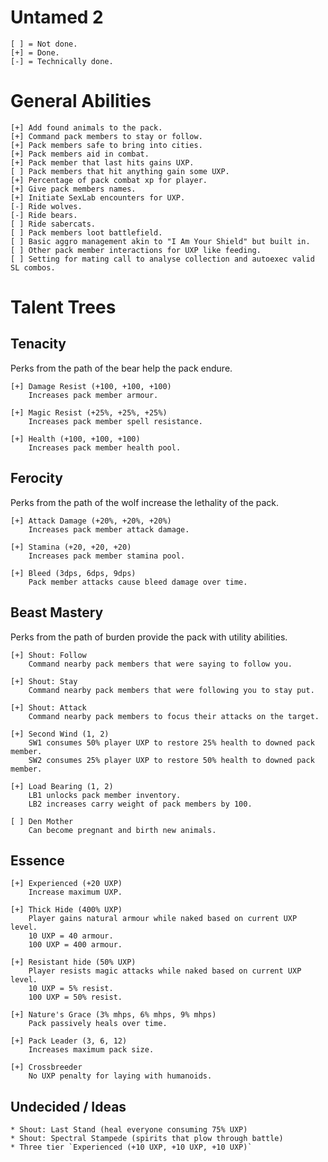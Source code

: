 # Untamed 2

	[ ] = Not done.
	[+] = Done.
	[-] = Technically done.

# General Abilities

	[+] Add found animals to the pack.
	[+] Command pack members to stay or follow.
	[+] Pack members safe to bring into cities.
	[+] Pack members aid in combat.
	[+] Pack member that last hits gains UXP.
	[ ] Pack members that hit anything gain some UXP.
	[+] Percentage of pack combat xp for player.
	[+] Give pack members names.
	[+] Initiate SexLab encounters for UXP.
	[-] Ride wolves.
	[-] Ride bears.
	[ ] Ride sabercats.
	[ ] Pack members loot battlefield.
	[ ] Basic aggro management akin to "I Am Your Shield" but built in.
	[ ] Other pack member interactions for UXP like feeding.
	[ ] Setting for mating call to analyse collection and autoexec valid SL combos.

# Talent Trees

## Tenacity

Perks from the path of the bear help the pack endure.

	[+] Damage Resist (+100, +100, +100)
	    Increases pack member armour.

	[+] Magic Resist (+25%, +25%, +25%)
	    Increases pack member spell resistance.

	[+] Health (+100, +100, +100)
	    Increases pack member health pool.

## Ferocity

Perks from the path of the wolf increase the lethality of the pack.

	[+] Attack Damage (+20%, +20%, +20%)
	    Increases pack member attack damage.

	[+] Stamina (+20, +20, +20)
	    Increases pack member stamina pool.

	[+] Bleed (3dps, 6dps, 9dps)
	    Pack member attacks cause bleed damage over time.

## Beast Mastery

Perks from the path of burden provide the pack with utility abilities.

	[+] Shout: Follow
	    Command nearby pack members that were saying to follow you.

	[+] Shout: Stay
	    Command nearby pack members that were following you to stay put.

	[+] Shout: Attack
	    Command nearby pack members to focus their attacks on the target.

	[+] Second Wind (1, 2)
	    SW1 consumes 50% player UXP to restore 25% health to downed pack member.
	    SW2 consumes 25% player UXP to restore 50% health to downed pack member.

	[+] Load Bearing (1, 2)
	    LB1 unlocks pack member inventory.
	    LB2 increases carry weight of pack members by 100.

	[ ] Den Mother
	    Can become pregnant and birth new animals.

## Essence

	[+] Experienced (+20 UXP)
	    Increase maximum UXP.

	[+] Thick Hide (400% UXP)
	    Player gains natural armour while naked based on current UXP level.
	    10 UXP = 40 armour.
	    100 UXP = 400 armour.

	[+] Resistant hide (50% UXP)
	    Player resists magic attacks while naked based on current UXP level.
	    10 UXP = 5% resist.
	    100 UXP = 50% resist.

	[+] Nature's Grace (3% mhps, 6% mhps, 9% mhps)
	    Pack passively heals over time.

	[+] Pack Leader (3, 6, 12)
	    Increases maximum pack size.

	[+] Crossbreeder
	    No UXP penalty for laying with humanoids.

## Undecided / Ideas

	* Shout: Last Stand (heal everyone consuming 75% UXP)
	* Shout: Spectral Stampede (spirits that plow through battle)
	* Three tier `Experienced (+10 UXP, +10 UXP, +10 UXP)`
